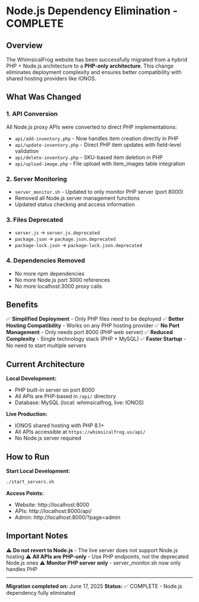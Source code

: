 # Node.js Dependency Elimination - COMPLETE

## Overview
The WhimsicalFrog website has been successfully migrated from a hybrid PHP + Node.js architecture to a **PHP-only architecture**. This change eliminates deployment complexity and ensures better compatibility with shared hosting providers like IONOS.

## What Was Changed

### 1. API Conversion
All Node.js proxy APIs were converted to direct PHP implementations:
- `api/add-inventory.php` - Now handles item creation directly in PHP
- `api/update-inventory.php` - Direct PHP item updates with field-level validation
- `api/delete-inventory.php` - SKU-based item deletion in PHP
- `api/upload-image.php` - File upload with item_images table integration

### 2. Server Monitoring
- `server_monitor.sh` - Updated to only monitor PHP server (port 8000)
- Removed all Node.js server management functions
- Updated status checking and access information

### 3. Files Deprecated
- `server.js` → `server.js.deprecated`
- `package.json` → `package.json.deprecated`
- `package-lock.json` → `package-lock.json.deprecated`

### 4. Dependencies Removed
- No more npm dependencies
- No more Node.js port 3000 references
- No more localhost:3000 proxy calls

## Benefits

✅ **Simplified Deployment** - Only PHP files need to be deployed
✅ **Better Hosting Compatibility** - Works on any PHP hosting provider
✅ **No Port Management** - Only needs port 8000 (PHP web server)
✅ **Reduced Complexity** - Single technology stack (PHP + MySQL)
✅ **Faster Startup** - No need to start multiple servers

## Current Architecture

**Local Development:**
- PHP built-in server on port 8000
- All APIs are PHP-based in `/api/` directory
- Database: MySQL (local: whimsicalfrog, live: IONOS)

**Live Production:**
- IONOS shared hosting with PHP 8.1+
- All APIs accessible at `https://whimsicalfrog.us/api/`
- No Node.js server required

## How to Run

**Start Local Development:**
```bash
./start_servers.sh
```

**Access Points:**
- Website: http://localhost:8000
- APIs: http://localhost:8000/api/
- Admin: http://localhost:8000/?page=admin

## Important Notes

⚠️ **Do not revert to Node.js** - The live server does not support Node.js hosting
⚠️ **All APIs are PHP-only** - Use PHP endpoints, not the deprecated Node.js ones
⚠️ **Monitor PHP server only** - server_monitor.sh now only handles PHP

---

**Migration completed on:** June 17, 2025
**Status:** ✅ COMPLETE - Node.js dependency fully eliminated 